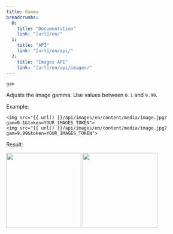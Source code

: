 ```yaml
---
title: Gamma
breadcrumbs:
  0:
    title: "Documentation"
    link: "[url]/en/"
  1:
    title: "API"
    link: "[url]/en/api/"
  2:
    title: "Images API"
    link: "[url]/en/api/images/"
---
```


`gam`

Adjusts the image gamma. Use values between `0.1` and `9.99`.

Example:

```twig
<img src="{{ url() }}/api/images/en/content/media/image.jpg?gam=0.1&token=YOUR_IMAGES_TOKEN">
<img src="{{ url() }}/api/images/en/content/media/image.jpg?gam=9.99&token=YOUR_IMAGES_TOKEN">
```

Result:

<img width="200" class="inline" src="[url]/api/images/en/content/media/image.jpg?q=70&w=200&dpr=2&gam=0.1&token=4864fb8e1ebe080e6e4ad5c4363083a6">
<img width="200" class="inline" src="[url]/api/images/en/content/media/image.jpg?q=70&w=200&dpr=2&gam=9.99&token=4864fb8e1ebe080e6e4ad5c4363083a6">
